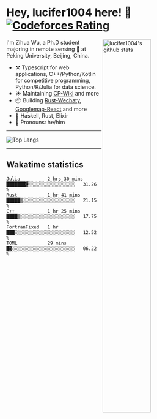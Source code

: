 # Hey, lucifer1004 here! :wave: [![Codeforces Rating](https://cfrating.ihcr.top/?user=lucifer1004&style=flat-square)](https://codeforces.com/profile/lucifer1004)

<img width="50%" align="right" alt="lucifer1004's github stats" src="https://github-readme-stats.vercel.app/api?username=lucifer1004&show_icons=true">

I'm Zihua Wu, a Ph.D student majoring in remote sensing :satellite: at Peking University, Beijing, China.

- :hammer_and_pick: Typescript for web applications, C++/Python/Kotlin for competitive programming, Python/R/Julia for data science.
- :sunny: Maintaining [CP-Wiki](https://cp-wiki.vercel.app) and more 
- :package: Building [Rust-Wechaty](https://github.com/wechaty/rust-wechaty), [Googlemap-React](https://github.com/googlemap-react/googlemap-react) and more
- :seedling: Haskell, Rust, Elixir
- :man: Pronouns: he/him

---

![Top Langs](https://github-readme-stats.vercel.app/api/top-langs/?username=lucifer1004&layout=compact)

---

## Wakatime statistics

<!--START_SECTION:waka-->
```text
Julia          2 hrs 30 mins   ███████▓░░░░░░░░░░░░░░░░░   31.26 % 
Rust           1 hr 41 mins    █████▒░░░░░░░░░░░░░░░░░░░   21.15 % 
C++            1 hr 25 mins    ████▒░░░░░░░░░░░░░░░░░░░░   17.75 % 
FortranFixed   1 hr            ███░░░░░░░░░░░░░░░░░░░░░░   12.52 % 
TOML           29 mins         █▓░░░░░░░░░░░░░░░░░░░░░░░   06.22 % 
```
<!--END_SECTION:waka-->

